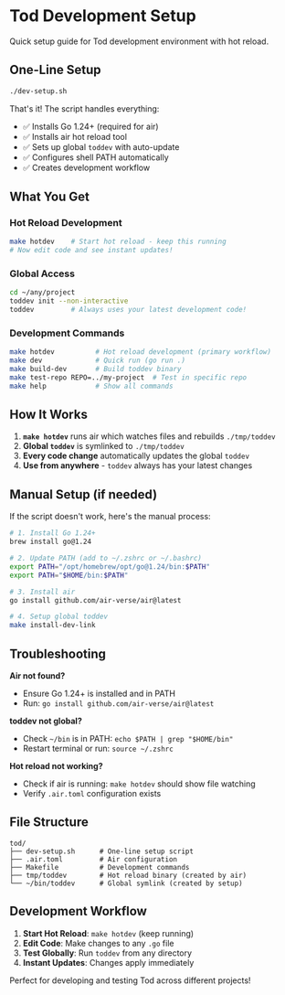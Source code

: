 # Tod Development Setup

Quick setup guide for Tod development environment with hot reload.

## One-Line Setup

```bash
./dev-setup.sh
```

That's it! The script handles everything:
- ✅ Installs Go 1.24+ (required for air)
- ✅ Installs air hot reload tool  
- ✅ Sets up global `toddev` with auto-update
- ✅ Configures shell PATH automatically
- ✅ Creates development workflow

## What You Get

### Hot Reload Development
```bash
make hotdev    # Start hot reload - keep this running
# Now edit code and see instant updates!
```

### Global Access
```bash
cd ~/any/project
toddev init --non-interactive
toddev         # Always uses your latest development code!
```

### Development Commands
```bash
make hotdev          # Hot reload development (primary workflow)
make dev             # Quick run (go run .)
make build-dev       # Build toddev binary
make test-repo REPO=../my-project  # Test in specific repo
make help            # Show all commands
```

## How It Works

1. **`make hotdev`** runs air which watches files and rebuilds `./tmp/toddev`
2. **Global `toddev`** is symlinked to `./tmp/toddev` 
3. **Every code change** automatically updates the global `toddev`
4. **Use from anywhere** - `toddev` always has your latest changes

## Manual Setup (if needed)

If the script doesn't work, here's the manual process:

```bash
# 1. Install Go 1.24+
brew install go@1.24

# 2. Update PATH (add to ~/.zshrc or ~/.bashrc)
export PATH="/opt/homebrew/opt/go@1.24/bin:$PATH"
export PATH="$HOME/bin:$PATH"

# 3. Install air
go install github.com/air-verse/air@latest

# 4. Setup global toddev
make install-dev-link
```

## Troubleshooting

**Air not found?**
- Ensure Go 1.24+ is installed and in PATH
- Run: `go install github.com/air-verse/air@latest`

**toddev not global?**
- Check `~/bin` is in PATH: `echo $PATH | grep "$HOME/bin"`
- Restart terminal or run: `source ~/.zshrc`

**Hot reload not working?**
- Check if air is running: `make hotdev` should show file watching
- Verify `.air.toml` configuration exists

## File Structure

```
tod/
├── dev-setup.sh      # One-line setup script
├── .air.toml         # Air configuration  
├── Makefile          # Development commands
├── tmp/toddev        # Hot reload binary (created by air)
└── ~/bin/toddev      # Global symlink (created by setup)
```

## Development Workflow

1. **Start Hot Reload**: `make hotdev` (keep running)
2. **Edit Code**: Make changes to any `.go` file
3. **Test Globally**: Run `toddev` from any directory
4. **Instant Updates**: Changes apply immediately

Perfect for developing and testing Tod across different projects!